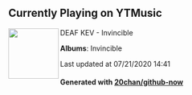 ## Currently Playing on YTMusic

[<img align="left" width="100" src="https://lh3.googleusercontent.com/l9PNIPssAQGM1G8GCptccMm6EJPskOMkFDQWPnpUPUDahHqss9XMjeOYvx_IKxOyaulOf692G00XQiCdjg">](https://music.youtube.com/channel/UCFuWaBiK62OOIKuOpbE1JcQ)

DEAF KEV - Invincible

**Albums**: Invincible

Last updated at 07/21/2020 14:41

#### Generated with [20chan/github-now](https://github.com/20chan/github-now)


<!--
**20chan/20chan** is a ✨ _special_ ✨ repository because its `README.md` (this file) appears on your GitHub profile.

Here are some ideas to get you started:

- 🔭 I’m currently working on ...
- 🌱 I’m currently learning ...
- 👯 I’m looking to collaborate on ...
- 🤔 I’m looking for help with ...
- 💬 Ask me about ...
- 📫 How to reach me: ...
- 😄 Pronouns: ...
- ⚡ Fun fact: ...
-->
